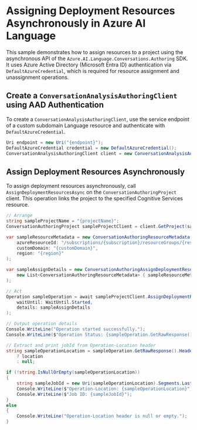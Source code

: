 # Assigning Deployment Resources Asynchronously in Azure AI Language

This sample demonstrates how to assign resources to a project using the asynchronous API of the `Azure.AI.Language.Conversations.Authoring` SDK.
It uses Azure Active Directory (Microsoft Entra ID) authentication via `DefaultAzureCredential`, which is required for resource assignment and unassignment operations.

## Create a `ConversationAnalysisAuthoringClient` using AAD Authentication

To create a `ConversationAnalysisAuthoringClient`, use the service endpoint of a custom subdomain Language resource and authenticate with `DefaultAzureCredential`.

```C# Snippet:AnalyzeConversationAuthoring_CreateWithDefaultAzureCredential
Uri endpoint = new Uri("{endpoint}");
DefaultAzureCredential credential = new DefaultAzureCredential();
ConversationAnalysisAuthoringClient client = new ConversationAnalysisAuthoringClient(endpoint, credential);
```

## Assign Deployment Resources Asynchronously

To assign deployment resources asynchronously, call `AssignDeploymentResourcesAsync` on the `ConversationAuthoringProject` client. This operation links the project to the specified Cognitive Services resource.

```C# Snippet:Sample16_ConversationsAuthoring_AssignDeploymentResourcesAsync
// Arrange
string sampleProjectName = "{projectName}";
ConversationAuthoringProject sampleProjectClient = client.GetProject(sampleProjectName);

var sampleResourceMetadata = new ConversationAuthoringResourceMetadata(
    azureResourceId: "/subscriptions/{subscription}/resourceGroups/{resourcegroup}/providers/Microsoft.CognitiveServices/accounts/{sampleAccount}",
    customDomain: "{customDomain}",
    region: "{region}"
);

var sampleAssignDetails = new ConversationAuthoringAssignDeploymentResourcesDetails(
    new List<ConversationAuthoringResourceMetadata> { sampleResourceMetadata }
);

// Act
Operation sampleOperation = await sampleProjectClient.AssignDeploymentResourcesAsync(
    waitUntil: WaitUntil.Started,
    details: sampleAssignDetails
);

// Output operation details
Console.WriteLine("Operation started successfully.");
Console.WriteLine($"Operation Status: {sampleOperation.GetRawResponse().Status}");

// Extract and print jobId from Operation-Location header
string sampleOperationLocation = sampleOperation.GetRawResponse().Headers.TryGetValue("Operation-Location", out string location)
    ? location
    : null;

if (!string.IsNullOrEmpty(sampleOperationLocation))
{
    string sampleJobId = new Uri(sampleOperationLocation).Segments.Last().Split('?')[0];
    Console.WriteLine($"Operation-Location: {sampleOperationLocation}");
    Console.WriteLine($"Job ID: {sampleJobId}");
}
else
{
    Console.WriteLine("Operation-Location header is null or empty.");
}
```
